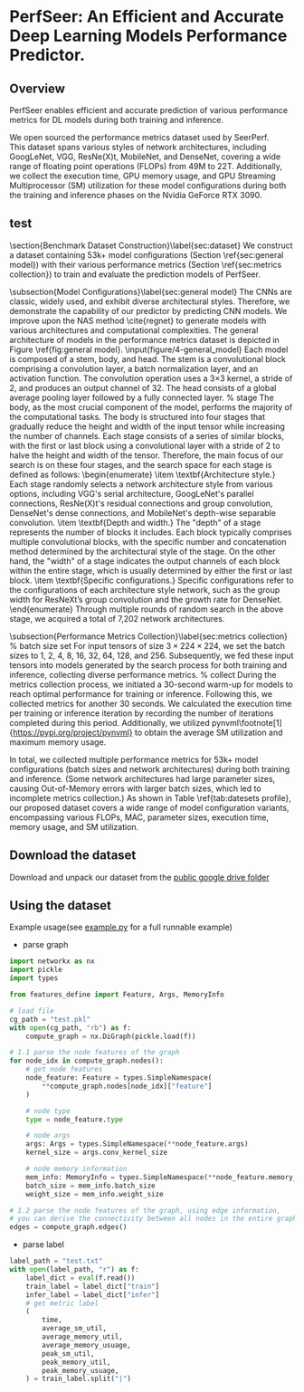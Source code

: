 # PerfSeer: An Efficient and Accurate Deep Learning Models Performance Predictor.
## Overview
PerfSeer enables efficient and accurate prediction of various performance metrics for DL models during both training and inference.

We open sourced the performance metrics dataset used by SeerPerf.  
This dataset spans various styles of network architectures, including GoogLeNet, VGG, ResNe(X)t, MobileNet, and DenseNet, covering a wide range of floating point operations (FLOPs) from 49M to 22T. Additionally, we collect the execution time, GPU memory usage, and GPU Streaming Multiprocessor (SM) utilization for these model configurations during both the training and inference phases on the Nvidia GeForce RTX 3090.

## test
\section{Benchmark Dataset Construction}\label{sec:dataset}
We construct a dataset containing 53k+ model configurations (Section \ref{sec:general model}) with their various performance metrics (Section \ref{sec:metrics collection}) to train and evaluate the prediction models of PerfSeer.

\subsection{Model Configurations}\label{sec:general model}
The CNNs are classic, widely used, and exhibit diverse architectural styles. Therefore, we demonstrate the capability of our predictor by predicting CNN models. 
We improve upon the NAS method \cite{regnet} to generate models with various architectures and computational complexities. 
The general architecture of models in the performance metrics dataset is depicted in Figure \ref{fig:general model}. \input{figure/4-general_model}
Each model is composed of a stem, body, and head.
The stem is a convolutional block comprising a convolution layer, a batch normalization layer, and an activation function. The convolution operation uses a 3×3 kernel, a stride of 2, and produces an output channel of 32.
The head consists of a global average pooling layer followed by a fully connected layer.
% stage
The body, as the most crucial component of the model, performs the majority of the computational tasks.
The body is structured into four stages that gradually reduce the height and width of the input tensor while increasing the number of channels.
Each stage consists of a series of similar blocks, with the first or last block using a convolutional layer with a stride of 2 to halve the height and width of the tensor.
Therefore, the main focus of our search is on these four stages, and the search space for each stage is defined as follows:
\begin{enumerate}
    \item \textbf{Architecture style.} 
    Each stage randomly selects a network architecture style from various options, including VGG's serial architecture, GoogLeNet's parallel connections, ResNe(X)t's residual connections and group convolution, DenseNet's dense connections, and MobileNet's depth-wise separable convolution.
    \item \textbf{Depth and width.} 
    The "depth" of a stage represents the number of blocks it includes. Each block typically comprises multiple convolutional blocks, with the specific number and concatenation method determined by the architectural style of the stage. On the other hand, the "width" of a stage indicates the output channels of each block within the entire stage, which is usually determined by either the first or last block.
    \item \textbf{Specific configurations.} 
    Specific configurations refer to the configurations of each architecture style network, such as the group width for ResNeXt’s group convolution and the growth rate for DenseNet.
\end{enumerate}
Through multiple rounds of random search in the above stage, we acquired a total of 7,202 network architectures.

\subsection{Performance Metrics Collection}\label{sec:metrics collection}
% batch size set
For input tensors of size $\mathrm{3 \times 224 \times 224}$, we set the batch sizes to 1, 2, 4, 8, 16, 32, 64, 128, and 256.
Subsequently, we fed these input tensors into models generated by the search process for both training and inference, collecting diverse performance metrics.
% collect
During the metrics collection process, we initiated a 30-second warm-up for models to reach optimal performance for training or inference. Following this, we collected metrics for another 30 seconds. We calculated the execution time per training or inference iteration by recording the number of iterations completed during this period. Additionally, we utilized pynvml\footnote[1]{https://pypi.org/project/pynvml} to obtain the average SM utilization and maximum memory usage.
<!-- summary -->
In total, we collected multiple performance metrics for 53k+ model configurations (batch sizes and network architectures) during both training and inference. 
(Some network architectures had large parameter sizes, causing Out-of-Memory errors with larger batch sizes, which led to incomplete metrics collection.)
As shown in Table \ref{tab:datesets profile}, our proposed dataset covers a wide range of model configuration variants, encompassing various FLOPs, MAC, parameter sizes, execution time, memory usage, and SM utilization.


## Download the dataset 
Download and unpack our dataset from the [public google drive folder](https://drive.google.com/drive/folders/15anTR-bBTTfvXx9aQXp1BlMcqXjJsmmW?usp=sharing)

## Using the dataset
Example usage(see [example.py](util_dataset/example.py) for a full runnable example)
- parse graph
```python
import networkx as nx
import pickle
import types

from features_define import Feature, Args, MemoryInfo

# load file
cg_path = "test.pkl"
with open(cg_path, "rb") as f:
    compute_graph = nx.DiGraph(pickle.load(f))

# 1.1 parse the node features of the graph
for node_idx in compute_graph.nodes():
    # get node features
    node_feature: Feature = types.SimpleNamespace(
        **compute_graph.nodes[node_idx]["feature"]
    )

    # node type
    type = node_feature.type

    # node args
    args: Args = types.SimpleNamespace(**node_feature.args)
    kernel_size = args.conv_kernel_size

    # node memory information
    mem_info: MemoryInfo = types.SimpleNamespace(**node_feature.memory_info)
    batch_size = mem_info.batch_size
    weight_size = mem_info.weight_size

# 1.2 parse the node features of the graph, using edge information,
# you can derive the connectivity between all nodes in the entire graph.
edges = compute_graph.edges()
```
- parse label
```python
label_path = "test.txt"
with open(label_path, "r") as f:
    label_dict = eval(f.read())
    train_label = label_dict["train"]
    infer_label = label_dict["infer"]
    # get metric label
    (
        time,
        average_sm_util,
        average_memory_util,
        average_memory_usuage,
        peak_sm_util,
        peak_memory_util,
        peak_memory_usuage,
    ) = train_label.split("|")
```
